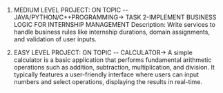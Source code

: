 1. MEDIUM LEVEL PROJECT:
ON TOPIC -- JAVA/PYTHON/C++PROGRAMMING->
TASK 2-IMPLEMENT BUSINESS LOGIC FOR INTERNSHIP MANAGEMENT
Description: Write services to handle business rules like internship durations, domain assignments, and validation of user inputs.


2. EASY LEVEL PROJECT:
ON TOPIC -- CALCULATOR->
A simple calculator is a basic application that performs fundamental arithmetic operations such as addition, subtraction, multiplication, and division. It typically features a user-friendly interface where users can input numbers and select operations, displaying the results in real-time.



